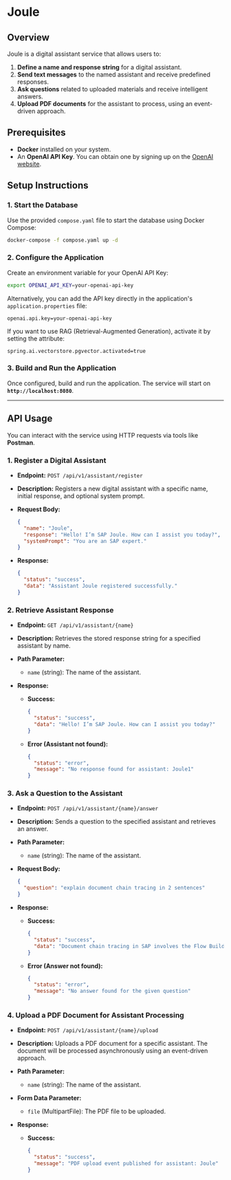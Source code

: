 # Joule

## Overview

Joule is a digital assistant service that allows users to:

1. **Define a name and response string** for a digital assistant.
2. **Send text messages** to the named assistant and receive predefined responses.
3. **Ask questions** related to uploaded materials and receive intelligent answers.
4. **Upload PDF documents** for the assistant to process, using an event-driven approach.

## Prerequisites

- **Docker** installed on your system.
- An **OpenAI API Key**. You can obtain one by signing up on the [OpenAI website](https://openai.com/).

## Setup Instructions

### 1. Start the Database

Use the provided `compose.yaml` file to start the database using Docker Compose:

```bash
docker-compose -f compose.yaml up -d
```

### 2. Configure the Application

Create an environment variable for your OpenAI API Key:

```bash
export OPENAI_API_KEY=your-openai-api-key
```

Alternatively, you can add the API key directly in the application's `application.properties` file:

```properties
openai.api.key=your-openai-api-key
```

If you want to use RAG (Retrieval-Augmented Generation), activate it by setting the attribute:

```properties
spring.ai.vectorstore.pgvector.activated=true
```

### 3. Build and Run the Application

Once configured, build and run the application. The service will start on **`http://localhost:8080`**.

---

## API Usage

You can interact with the service using HTTP requests via tools like **Postman**.

### 1. Register a Digital Assistant

- **Endpoint:** `POST /api/v1/assistant/register`
- **Description:** Registers a new digital assistant with a specific name, initial response, and optional system prompt.
- **Request Body:**

  ```json
  {
    "name": "Joule",
    "response": "Hello! I’m SAP Joule. How can I assist you today?",
    "systemPrompt": "You are an SAP expert."
  }
  ```

- **Response:**

  ```json
  {
    "status": "success",
    "data": "Assistant Joule registered successfully."
  }
  ```

### 2. Retrieve Assistant Response

- **Endpoint:** `GET /api/v1/assistant/{name}`
- **Description:** Retrieves the stored response string for a specified assistant by name.
- **Path Parameter:**

    - `name` (string): The name of the assistant.

- **Response:**

    - **Success:**

      ```json
      {
        "status": "success",
        "data": "Hello! I’m SAP Joule. How can I assist you today?"
      }
      ```

    - **Error (Assistant not found):**

      ```json
      {
        "status": "error",
        "message": "No response found for assistant: Joule1"
      }
      ```

### 3. Ask a Question to the Assistant

- **Endpoint:** `POST /api/v1/assistant/{name}/answer`
- **Description:** Sends a question to the specified assistant and retrieves an answer.
- **Path Parameter:**

    - `name` (string): The name of the assistant.

- **Request Body:**

  ```json
  {
    "question": "explain document chain tracing in 2 sentences"
  }
  ```

- **Response:**

    - **Success:**

      ```json
      {
        "status": "success",
        "data": "Document chain tracing in SAP involves the Flow Builder following a sequence of steps to trace back and clear documents in a series of steps, starting from the current documents and moving through clearing documents in successive steps. This process helps in analyzing accounting scenarios such as accounts payable and receivable, payments, and bank statement postings, providing insights into liquidity items and cash flows."
      }
      ```

    - **Error (Answer not found):**

      ```json
      {
        "status": "error",
        "message": "No answer found for the given question"
      }
      ```

### 4. Upload a PDF Document for Assistant Processing

- **Endpoint:** `POST /api/v1/assistant/{name}/upload`
- **Description:** Uploads a PDF document for a specific assistant. The document will be processed asynchronously using an event-driven approach.
- **Path Parameter:**

    - `name` (string): The name of the assistant.

- **Form Data Parameter:**

    - `file` (MultipartFile): The PDF file to be uploaded.

- **Response:**

    - **Success:**

      ```json
      {
        "status": "success",
        "message": "PDF upload event published for assistant: Joule"
      }
      ```